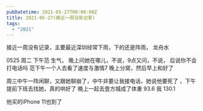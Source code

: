 ```yaml
---
pubDatetime: 2021-05-27T00:00:00Z
title: 2021-05-27(接近一周没有记录)
tags:
  - "2021"
---
```


接近一周没有记录，主要最近深圳经常下雨，下的还是阵雨， 龙舟水

0525 周二 下午范 生气， 晚上问她在哪儿，不说，9点又问，不说， 后说你不会打电话吗
范下午一个人去看了速度与激情7
晚上分窝，然后早上和好了

周三中午一阵闲聊，又跟她聊崩了，中午非要让我接电话，她说他要死了
，下午提前下班去找她，真的哄好了
晚上一起去壹方城成了体重   93.6  我 130.1

他买的iPhone 11也到了

